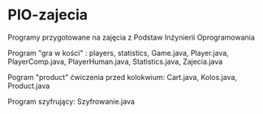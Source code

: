 # PIO-zajecia
Programy przygotowane na zajęcia z Podstaw Inżynierii Oprogramowania

Program "gra w kości" : players, statistics, Game.java, Player.java, PlayerComp.java, PlayerHuman.java, Statistics.java, Zajecia.java

Pogram "product" ćwiczenia przed kolokwium: Cart.java, Kolos.java, Product.java

Program szyfrujący: Szyfrowanie.java
